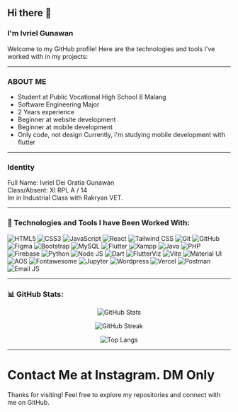 ## Hi there 👋

### I'm Ivriel Gunawan

Welcome to my GitHub profile! Here are the technologies and tools I've worked with in my projects:

---

### ABOUT ME

- Student at Public Vocational High School 8 Malang
- Software Engineering Major
- 2 Years experience
- Beginner at website development
- Beginner at mobile development
- Only code, not design
Currently, i'm studying mobile development with flutter

---

### Identity
Full Name: Ivriel Dei Gratia Gunawan\
Class/Absent: XI RPL A / 14\
Im in Industrial Class with Rakryan VET. 

---

### 🚀 Technologies and Tools I have Been Worked With:

<p align="left">
  <img src="https://img.shields.io/badge/HTML5-E34F26?style=flat-square&logo=html5&logoColor=white" alt="HTML5"/>
  <img src="https://img.shields.io/badge/CSS3-1572B6?style=flat-square&logo=css3&logoColor=white" alt="CSS3"/>
  <img src="https://img.shields.io/badge/JavaScript-F7DF1E?style=flat-square&logo=javascript&logoColor=black" alt="JavaScript"/>
  <img src="https://img.shields.io/badge/React-20232A?style=flat-square&logo=react&logoColor=61DAFB" alt="React"/>
  <img src="https://img.shields.io/badge/Tailwind_CSS-38B2AC?style=flat-square&logo=tailwind-css&logoColor=white" alt="Tailwind CSS"/>
  <img src="https://img.shields.io/badge/Git-F05032?style=flat-square&logo=git&logoColor=white" alt="Git"/>
  <img src="https://img.shields.io/badge/GitHub-181717?style=flat-square&logo=github&logoColor=white" alt="GitHub"/>
  <img src="https://img.shields.io/badge/Figma-F24E1E?style=flat-square&logo=figma&logoColor=white" alt="Figma"/>
  <img src="https://img.shields.io/badge/Bootstrap-563D7C?style=flat-square&logo=bootstrap&logoColor=white" alt="Bootstrap"/>
  <img src="https://img.shields.io/badge/MySQL-4479A1?style=flat-square&logo=mysql&logoColor=white" alt="MySQL"/>
  <img src="https://img.shields.io/badge/Flutter-02569B?style=flat-square&logo=flutter&logoColor=white" alt="Flutter"/>
  <img src="https://img.shields.io/badge/XAMPP-FB7A24?style=flat-square&logo=xampp&logoColor=white" alt="Xampp"/>
  <img src="https://img.shields.io/badge/Java-ED8B00?style=flat-square&logo=java&logoColor=white" alt="Java"/>
  <img src="https://img.shields.io/badge/PHP-777BB4?style=flat-square&logo=php&logoColor=white" alt="PHP"/>
  <img src="https://img.shields.io/badge/Firebase-FFCB2F?style=flat-square&logo=firebase&logoColor=white" alt="Firebase"/>
  <img src="https://img.shields.io/badge/Python-3776AB?style=flat-square&logo=python&logoColor=white" alt="Python"/>
  <img src="https://img.shields.io/badge/Node.js-339933?style=flat-square&logo=node.js&logoColor=white" alt="Node JS"/>
  <img src="https://img.shields.io/badge/Dart-0175C2?style=flat-square&logo=dart&logoColor=white" alt="Dart"/>
  <img src="https://img.shields.io/badge/Flutter_Viz-02569B?style=flat-square&logo=flutter&logoColor=white" alt="FlutterViz"/>
  <img src="https://img.shields.io/badge/Vite-646CFF?style=flat-square&logo=vite&logoColor=white" alt="Vite"/>
  <img src="https://img.shields.io/badge/Material_UI-0081CB?style=flat-square&logo=material-ui&logoColor=white" alt="Material UI"/>
  <img src="https://img.shields.io/badge/AOS-FFB800?style=flat-square&logo=aos&logoColor=white" alt="AOS"/>
  <img src="https://img.shields.io/badge/Font_Awesome-339AF0?style=flat-square&logo=font-awesome&logoColor=white" alt="Fontawesome"/>
  <img src="https://img.shields.io/badge/Jupyter_Notebook-F37626?style=flat-square&logo=jupyter&logoColor=white" alt="Jupyter"/>
  <img src="https://img.shields.io/badge/WordPress-21759B?style=flat-square&logo=wordpress&logoColor=white" alt="Wordpress"/>
  <img src="https://img.shields.io/badge/Vercel-000000?style=flat-square&logo=vercel&logoColor=white" alt="Vercel"/>
  <img src="https://img.shields.io/badge/Postman-FF6C37?style=flat-square&logo=postman&logoColor=white" alt="Postman"/>
  <img src="https://img.shields.io/badge/EmailJS-FF4F00?style=flat-square&logo=emailjs&logoColor=white" alt="Email JS"/>
</p>

---

### 📊 GitHub Stats:

<p align="center">
  <img src="https://github-readme-stats.vercel.app/api?username=Ivriel&show_icons=true&theme=radical" alt="GitHub Stats" />
</p>

<p align="center">
  <img src="https://github-readme-streak-stats.herokuapp.com/?user=Ivriel&theme=dark&hide_border=false" alt="GitHub Streak"/>
</p>

<p align="center">
  <img src="https://github-readme-stats.vercel.app/api/top-langs/?username=Ivriel&layout=compact&theme=blue-green" alt="Top Langs"/>
</p>

---
# Contact Me at Instagram. DM Only
Thanks for visiting! Feel free to explore my repositories and connect with me on GitHub.
